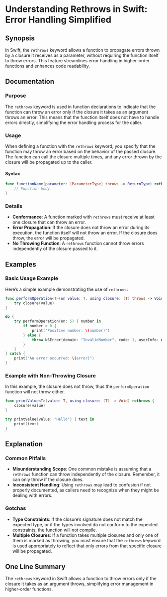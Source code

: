 <!--
Meta Description: # Understanding Rethrows in Swift: Error Handling Simplified ## Synopsis In Swift, the `rethrows` keyword allows a function to propagate errors thrown...
Meta Keywords: closure, function, error, rethrows, throw
-->

# Understanding Rethrows in Swift: Error Handling Simplified

## Synopsis
In Swift, the `rethrows` keyword allows a function to propagate errors thrown by a closure it receives as a parameter, without requiring the function itself to throw errors. This feature streamlines error handling in higher-order functions and enhances code readability.

## Documentation
### Purpose
The `rethrows` keyword is used in function declarations to indicate that the function can throw an error only if the closure it takes as an argument throws an error. This means that the function itself does not have to handle errors directly, simplifying the error handling process for the caller.

### Usage
When defining a function with the `rethrows` keyword, you specify that the function may throw an error based on the behavior of the passed closure. The function can call the closure multiple times, and any error thrown by the closure will be propagated up to the caller.

#### Syntax
```swift
func functionName(parameter: (ParameterType) throws -> ReturnType) rethrows -> ReturnType {
    // Function body
}
```

### Details
- **Conformance**: A function marked with `rethrows` must receive at least one closure that can throw an error.
- **Error Propagation**: If the closure does not throw an error during its execution, the function itself will not throw an error. If the closure does throw, the error will be propagated.
- **No Throwing Function**: A `rethrows` function cannot throw errors independently of the closure passed to it.

## Examples
### Basic Usage Example
Here’s a simple example demonstrating the use of `rethrows`:

```swift
func performOperation<T>(on value: T, using closure: (T) throws -> Void) rethrows {
    try closure(value)
}

do {
    try performOperation(on: 5) { number in
        if number > 0 {
            print("Positive number: \(number)")
        } else {
            throw NSError(domain: "InvalidNumber", code: 1, userInfo: nil)
        }
    }
} catch {
    print("An error occurred: \(error)")
}
```

### Example with Non-Throwing Closure
In this example, the closure does not throw, thus the `performOperation` function will not throw either.

```swift
func printValue<T>(value: T, using closure: (T) -> Void) rethrows {
    closure(value)
}

try printValue(value: "Hello") { text in
    print(text)
}
```

## Explanation
### Common Pitfalls
- **Misunderstanding Scope**: One common mistake is assuming that a `rethrows` function can throw independently of the closure. Remember, it can only throw if the closure does.
- **Inconsistent Handling**: Using `rethrows` may lead to confusion if not properly documented, as callers need to recognize when they might be dealing with errors.

### Gotchas
- **Type Constraints**: If the closure’s signature does not match the expected type, or if the types involved do not conform to the expected constraints, the function will not compile.
- **Multiple Closures**: If a function takes multiple closures and only one of them is marked as throwing, you must ensure that the `rethrows` keyword is used appropriately to reflect that only errors from that specific closure will be propagated.

## One Line Summary
The `rethrows` keyword in Swift allows a function to throw errors only if the closure it takes as an argument throws, simplifying error management in higher-order functions.
